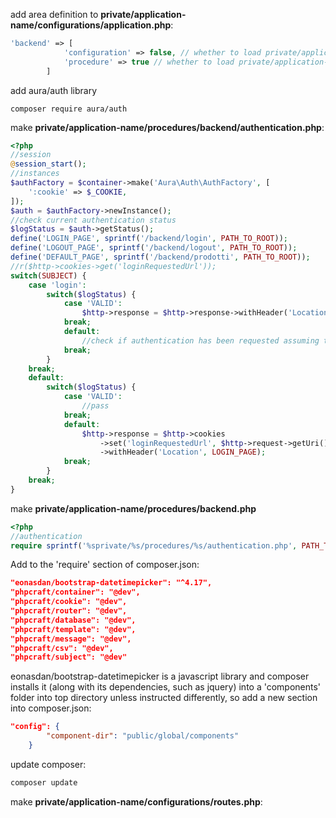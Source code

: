 
add area definition to __private/application-name/configurations/application.php__:
```php
'backend' => [
            'configuration' => false, // whether to load private/application-name/configurations/area-name.php
            'procedure' => true // whether to load private/application-name/procedures/area-name.php
        ]
```
add aura/auth library
```
composer require aura/auth
```
make __private/application-name/procedures/backend/authentication.php__:
```php
<?php
//session
@session_start();
//instances
$authFactory = $container->make('Aura\Auth\AuthFactory', [
    ':cookie' => $_COOKIE,
]);
$auth = $authFactory->newInstance();
//check current authentication status
$logStatus = $auth->getStatus();
define('LOGIN_PAGE', sprintf('/backend/login', PATH_TO_ROOT));
define('LOGOUT_PAGE', sprintf('/backend/logout', PATH_TO_ROOT));
define('DEFAULT_PAGE', sprintf('/backend/prodotti', PATH_TO_ROOT));
//r($http->cookies->get('loginRequestedUrl'));
switch(SUBJECT) {
    case 'login':
        switch($logStatus) {
            case 'VALID':
                $http->response = $http->response->withHeader('Location', DEFAULT_PAGE);
            break;
            default:
                //check if authentication has been requested assuming that fields names are 'username' and 'password'
            break;
        }
    break;
    default:
        switch($logStatus) {
            case 'VALID':
                //pass
            break;
            default:
                $http->response = $http->cookies
                    ->set('loginRequestedUrl', $http->request->getUri()->getOriginal())
                    ->withHeader('Location', LOGIN_PAGE);
            break;
        }
    break;
}
```
make __private/application-name/procedures/backend.php__
```php
<?php
//authentication
require sprintf('%sprivate/%s/procedures/%s/authentication.php', PATH_TO_ROOT, APPLICATION, AREA);
```

Add to the 'require' section of composer.json:
```json
"eonasdan/bootstrap-datetimepicker": "^4.17",
"phpcraft/container": "@dev",
"phpcraft/cookie": "@dev",
"phpcraft/router": "@dev",
"phpcraft/database": "@dev",
"phpcraft/template": "@dev",
"phpcraft/message": "@dev",
"phpcraft/csv": "@dev",
"phpcraft/subject": "@dev"
```
eonasdan/bootstrap-datetimepicker is a javascript library and composer installs it (along with its dependencies, such as jquery) into a 'components' folder into top directory unless instructed differently, so add a new section into composer.json:
```json
"config": {
        "component-dir": "public/global/components"
    }
```
update composer:
```bash
composer update
```
make __private/application-name/configurations/routes.php__:
